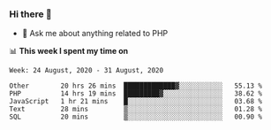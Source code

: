 ### Hi there 👋

<!--
**mustafaculban/mustafaculban** is a ✨ _special_ ✨ repository because its `README.md` (this file) appears on your GitHub profile.

Here are some ideas to get you started:

- 🌱 I’m currently learning ...
- 👯 I’m looking to collaborate on ...
- 🤔 I’m looking for help with ...
- 📫 How to reach me: ...
- 😄 Pronouns: ...
- ⚡ Fun fact: ...

-->
- 💬 Ask me about anything related to PHP


📊 **This week I spent my time on**
<!--START_SECTION:waka-->
```text
Week: 24 August, 2020 - 31 August, 2020

Other        20 hrs 26 mins  █████████████▓░░░░░░░░░░░   55.13 % 
PHP          14 hrs 19 mins  █████████▓░░░░░░░░░░░░░░░   38.62 % 
JavaScript   1 hr 21 mins    █░░░░░░░░░░░░░░░░░░░░░░░░   03.68 % 
Text         28 mins         ▒░░░░░░░░░░░░░░░░░░░░░░░░   01.28 % 
SQL          20 mins         ▒░░░░░░░░░░░░░░░░░░░░░░░░   00.90 % 
```
<!--END_SECTION:waka-->
